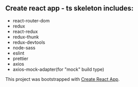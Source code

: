## Create react app - ts skeleton includes:

-   react-router-dom
-   redux
-   react-redux
-   redux-thunk
-   redux-devtools
-   node-sass
-   eslint
-   prettier
-   axios
-   axios-mock-adapter(for "mock" build type)

This project was bootstrapped with [Create React App](https://github.com/facebook/create-react-app).
